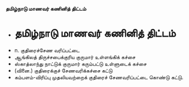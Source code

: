 **தமிழ்நாடு மாணவர் கணினித் திட்டம்**
- # தமிழ்நாடு மாணவர் கணினித் திட்டம்
- n. குதிரைச்சேண வரிப்பட்டை
- ஆங்கிலத் திருச்சபைக்குரிய குருமார் உள்ளங்கிக் கச்சை
- ஸ்காத்லாந்து நாட்டுக் குருமார் கரும்பட்டு உள்ளுடைக் கச்சை
- (வினை.) குதிரைக்குச் சேணவரிக்கச்சை கட்டு
- கம்பளம்-விரிப்பு முதலியவற்றைக் குதிரைச் சேணவரிப்பட்டை கொண்டு கட்டு.

